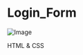 # Login_Form

![Image](https://github.com/user-attachments/assets/4e616e95-d84d-4ae8-9284-57aeceb6fca7)

HTML & CSS
